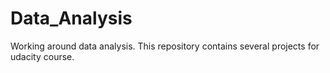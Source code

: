 # Data_Analysis

Working around data analysis. This repository contains several projects for udacity course. 
